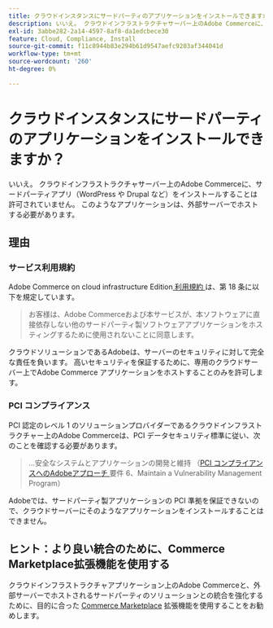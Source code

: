 ```yaml
---
title: クラウドインスタンスにサードパーティのアプリケーションをインストールできますか？
description: いいえ。 クラウドインフラストラクチャサーバー上のAdobe Commerceに、サードパーティアプリ（WordPress や Drupal など）をインストールすることは許可されていません。 このようなアプリケーションは、外部サーバーでホストする必要があります。
exl-id: 3abbe282-2a14-4597-8af8-da1edcbece30
feature: Cloud, Compliance, Install
source-git-commit: f11c8944b83e294b61d9547aefc9203af344041d
workflow-type: tm+mt
source-wordcount: '260'
ht-degree: 0%

---
```


# クラウドインスタンスにサードパーティのアプリケーションをインストールできますか？

いいえ。 クラウドインフラストラクチャサーバー上のAdobe Commerceに、サードパーティアプリ（WordPress や Drupal など）をインストールすることは許可されていません。 このようなアプリケーションは、外部サーバーでホストする必要があります。

## 理由

### サービス利用規約

Adobe Commerce on cloud infrastructure Edition[ 利用規約 ](https://magento.com/legal/terms/cloud-terms) は、第 18 条に以下を規定しています。

> お客様は、Adobe Commerceおよび本サービスが、本ソフトウェアに直接依存しない他のサードパーティ製ソフトウェアアプリケーションをホスティングするために使用されないことに同意します。

クラウドソリューションであるAdobeは、サーバーのセキュリティに対して完全な責任を負います。 高いセキュリティを保証するために、専用のクラウドサーバー上でAdobe Commerce アプリケーションをホストすることのみを許可します。

### PCI コンプライアンス

PCI 認定のレベル 1 のソリューションプロバイダーであるクラウドインフラストラクチャー上のAdobe Commerceは、PCI データセキュリティ標準に従い、次のことを確認する必要があります。

>...安全なシステムとアプリケーションの開発と維持
> （[PCI コンプライアンスへのAdobeアプローチ ](https://magento.com/pci-compliance) 要件 6、Maintain a Vulnerability Management Program）

Adobeでは、サードパーティ製アプリケーションの PCI 準拠を保証できないので、クラウドサーバーにそのようなアプリケーションをインストールすることはできません。

## ヒント：より良い統合のために、Commerce Marketplace拡張機能を使用する

クラウドインフラストラクチャアプリケーション上のAdobe Commerceと、外部サーバーでホストされるサードパーティのソリューションとの統合を強化するために、目的に合った [Commerce Marketplace](https://marketplace.magento.com) 拡張機能を使用することをお勧めします。
